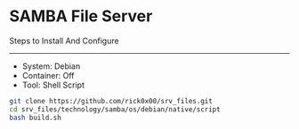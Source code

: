 # SAMBA File Server

Steps to Install And Configure

---

- System: Debian
- Container: Off
- Tool: Shell Script

```bash
git clone https://github.com/rick0x00/srv_files.git
cd srv_files/technology/samba/os/debian/native/script
bash build.sh
```

